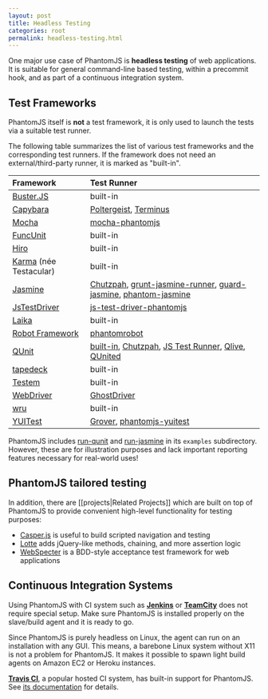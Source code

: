 ```yaml
---
layout: post
title: Headless Testing
categories: root
permalink: headless-testing.html
---
```


One major use case of PhantomJS is **headless testing** of web applications. It is suitable for general command-line based testing, within a precommit hook, and as part of a continuous integration system.

## Test Frameworks

PhantomJS itself is **not** a test framework, it is only used to launch the tests via a suitable test runner.

The following table summarizes the list of various test frameworks and the corresponding test runners. If the framework does not need an external/third-party runner, it is marked as "built-in".

| Framework  | Test Runner |
|:-----------|:------------|
| [Buster.JS](http://busterjs.org)| built-in|
| [Capybara](http://jnicklas.github.com/capybara) |[Poltergeist](https://github.com/jonleighton/poltergeist), [Terminus](http://terminus.jcoglan.com)
| [Mocha](http://visionmedia.github.com/mocha) | [mocha-phantomjs](http://metaskills.net/mocha-phantomjs) |
| [FuncUnit](http://funcunit.com) | built-in|
| [Hiro](http://hirojs.com) | built-in|
| [Karma](http://karma-runner.github.com/) (née Testacular) | built-in |
| [Jasmine](https://github.com/pivotal/jasmine) | [Chutzpah](http://chutzpah.codeplex.com), [grunt-jasmine-runner](https://github.com/jasmine-contrib/grunt-jasmine-runner), [guard-jasmine](https://github.com/netzpirat/guard-jasmine), [phantom-jasmine](https://github.com/jcarver989/phantom-jasmine)|
| [JsTestDriver](http://code.google.com/p/js-test-driver/) | [js-test-driver-phantomjs](https://github.com/larrymyers/js-test-driver-phantomjs) |
| [Laika](http://arunoda.github.io/laika/) | built-in |
| [Robot Framework](http://code.google.com/p/robotframework/) | [phantomrobot](https://github.com/datakurre/phantomrobot)|
| [QUnit](http://qunitjs.com) | [built-in](https://github.com/jquery/qunit/tree/master/addons/phantomjs), [Chutzpah](http://chutzpah.codeplex.com), [JS Test Runner](http://js-testrunner.codehaus.org), [Qlive](https://github.com/proxv/qlive), [QUnited](http://github.com/aaronroyer/qunited)|
| [tapedeck](https://github.com/juliangruber/tapedeck) | built-in |
| [Testem](https://github.com/airportyh/testem) | built-in |
| [WebDriver](http://dvcs.w3.org/hg/webdriver/raw-file/tip/webdriver-spec.html) | [GhostDriver](https://github.com/detro/ghostdriver)|
| [wru](https://github.com/WebReflection/wru) | built-in|
| [YUITest](http://yuilibrary.com/projects/yuitest) | [Grover](https://github.com/davglass/grover), [phantomjs-yuitest](https://github.com/metafeather/phantomjs-yuitest) |

PhantomJS includes [run-qunit](https://github.com/ariya/phantomjs/blob/master/examples/run-qunit.js) and [run-jasmine](https://github.com/ariya/phantomjs/blob/master/examples/run-jasmine.js) in its `examples` subdirectory. However, these are for illustration purposes and lack important reporting features necessary for real-world uses!

## PhantomJS tailored testing

In addition, there are [[projects|Related Projects]] which are built on top of PhantomJS to provide convenient high-level functionality for testing purposes:

* [Casper.js](http://casperjs.org) is useful to build scripted navigation and testing
* [Lotte](https://github.com/StanAngeloff/lotte) adds jQuery-like methods, chaining, and more assertion logic
* [WebSpecter](https://github.com/jgonera/webspecter) is a BDD-style acceptance test framework for web applications

## Continuous Integration Systems

Using PhantomJS with CI system such as **[Jenkins](http://jenkins-ci.org/)** or **[TeamCity](http://www.jetbrains.com/teamcity/)** does not require special setup. Make sure PhantomJS is installed properly on the slave/build agent and it is ready to go.

Since PhantomJS is purely headless on Linux, the agent can run on an installation with any GUI. This means, a barebone Linux system without X11 is not a problem for PhantomJS. It makes it possible to spawn light build agents on Amazon EC2 or Heroku instances.

**[Travis CI](http://about.travis-ci.org/)**, a popular hosted CI system, has built-in support for PhantomJS. See [its documentation](http://about.travis-ci.org/docs/user/gui-and-headless-browsers/) for details.
